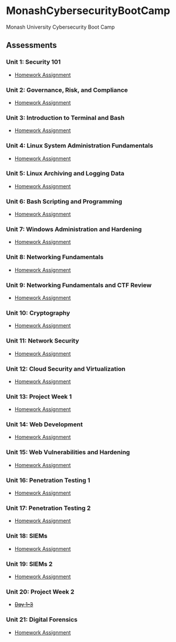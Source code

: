 # MonashCybersecurityBootCamp
Monash University Cybersecurity Boot Camp
## Assessments
### Unit 1: Security 101
- [Homework Assignment](/01%20-%20Cybersecurity%20101/README.md)

### Unit 2: Governance, Risk, and Compliance
- [Homework Assignment](/02%20-%20GRC/README.md)

### Unit 3: Introduction to Terminal and Bash
- [Homework Assignment](/03%20-%20Terminal%20and%20Bash/README.md)

### Unit 4: Linux System Administration Fundamentals
- [Homework Assignment](/04%20-%20Linux%20SysAdmin%20Fundamentals/README.md)

### Unit 5: Linux Archiving and Logging Data
- [Homework Assignment](/05%20-%20Archiving%20and%20Logging%20Data/README.md)

### Unit 6: Bash Scripting and Programming
- [Homework Assignment](/06%20-%20Bash%20Scripting%20and%20Programming/README.md)

### Unit 7: Windows Administration and Hardening
- [Homework Assignment](/07%20-%20Windows%20Administration%20and%20Hardening/README.md)

### Unit 8: Networking Fundamentals
- [Homework Assignment](/08%20-%20Networking%20Fundamentals/README.md)

### Unit 9: Networking Fundamentals and CTF Review
- [Homework Assignment](/09%20-%20Networking%20Fundamentals%20II%20and%20CTF%20Review/README.md)

### Unit 10: Cryptography
- [Homework Assignment](/10%20-%20Cryptography/README.md)

### Unit 11: Network Security
- [Homework Assignment](/11%20-%20Network%20Security/README.md)

### Unit 12: Cloud Security and Virtualization
- [Homework Assignment](/12%20-%20Cloud%20Security/README.md)

### Unit 13: Project Week 1
- [Homework Assignment](/13%20-%20Project%201%20-%20Elastic%20Stack/README.md)

### Unit 14: Web Development
- [Homework Assignment](/14%20-%20Web%20Development/README.md)

### Unit 15: Web Vulnerabilities and Hardening
- [Homework Assignment](/15%20-%20Web%20Vulnerabilities%20and%20Hardening/README.md)

### Unit 16: Penetration Testing 1
- [Homework Assignment](/16%20-%20Penetration%20Testing)

### Unit 17: Penetration Testing 2
- [Homework Assignment](/17%20-%20Penetration%20Testing%202)

### Unit 18: SIEMs
- [Homework Assignment](/18%20-%20SIEMs)

### Unit 19: SIEMs 2
- [Homework Assignment](/19%20-%20SIEMs%202)

### Unit 20: Project Week 2
- [~~Day 1-3~~](/20%20-%20Red%20vs%20Blue%20Project)

### Unit 21: Digital Forensics
- [Homework Assignment](/21%20-%20Digital%20Forensics)
<!--
### Unit 22: Certification Prep
- [Homework Assignment](/22%20-%20Certification%20Prep)
<!--
### Unit 23: Career Prep
- [Homework Assignment](/23%20-%20Career%20Prep)
>
